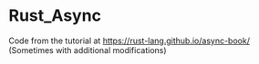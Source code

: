 # Rust_Async
Code from the tutorial at https://rust-lang.github.io/async-book/ (Sometimes with additional modifications)

